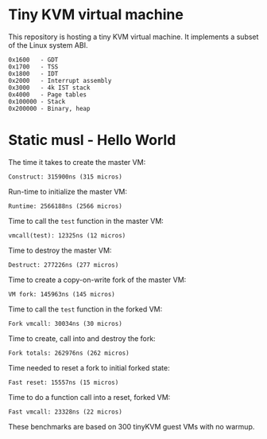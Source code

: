 Tiny KVM virtual machine
==============

This repository is hosting a tiny KVM virtual machine.
It implements a subset of the Linux system ABI.

```
0x1600   - GDT
0x1700   - TSS
0x1800   - IDT
0x2000   - Interrupt assembly
0x3000   - 4k IST stack
0x4000   - Page tables
0x100000 - Stack
0x200000 - Binary, heap
```

Static musl - Hello World
==============

The time it takes to create the master VM:
```
Construct: 315900ns (315 micros)
```

Run-time to initialize the master VM:
```
Runtime: 2566188ns (2566 micros)
```

Time to call the `test` function in the master VM:
```
vmcall(test): 12325ns (12 micros)
```

Time to destroy the master VM:
```
Destruct: 277226ns (277 micros)
```

Time to create a copy-on-write fork of the master VM:
```
VM fork: 145963ns (145 micros)
```

Time to call the `test` function in the forked VM:
```
Fork vmcall: 30034ns (30 micros)
```

Time to create, call into and destroy the fork:
```
Fork totals: 262976ns (262 micros)
```

Time needed to reset a fork to initial forked state:
```
Fast reset: 15557ns (15 micros)
```

Time to do a function call into a reset, forked VM:
```
Fast vmcall: 23328ns (22 micros)
```

These benchmarks are based on 300 tinyKVM guest VMs with no warmup.
